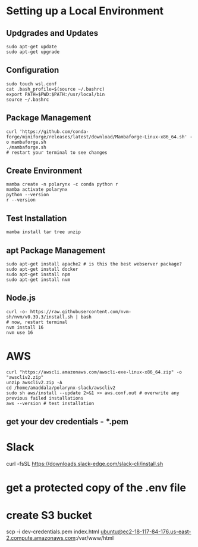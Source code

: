 # Setting up a Local Environment

## Updgrades and Updates
```
sudo apt-get update
sudo apt-get upgrade
```

## Configuration
```
sudo touch wsl.conf
cat .bash_profile=$(source ~/.bashrc)
export PATH=$PWD:$PATH:/usr/local/bin
source ~/.bashrc
```

## Package Management
```
curl 'https://github.com/conda-forge/miniforge/releases/latest/download/Mambaforge-Linux-x86_64.sh' -o mambaforge.sh
./mambaforge.sh
# restart your terminal to see changes
```

## Create Environment
```
mamba create -n polarynx -c conda python r
mamba activate polarynx
python --version
r --version
```

## Test Installation
```
mamba install tar tree unzip
```

## apt Package Management
``` 
sudo apt-get install apache2 # is this the best webserver package?
sudo apt-get install docker
sudo apt-get install npm
sudo apt-get install nvm
```

## Node.js
```
curl -o- https://raw.githubusercontent.com/nvm-sh/nvm/v0.39.3/install.sh | bash
# now, restart terminal
nvm install 16
nvm use 16
```

# AWS
```
curl "https://awscli.amazonaws.com/awscli-exe-linux-x86_64.zip" -o "awscliv2.zip"
unzip awscliv2.zip -A
cd /home/amaddala/polarynx-slack/awscliv2
sudo sh aws/install --update 2>&1 >> aws.conf.out # overwrite any previous failed installations
aws --version # test installation
```

## get your dev credentials - *.pem

# Slack
curl -fsSL https://downloads.slack-edge.com/slack-cli/install.sh

# get a protected copy of the .env file

# create S3 bucket

scp -i dev-credentials.pem index.html ubuntu@ec2-18-117-84-176.us-east-2.compute.amazonaws.com:/var/www/html